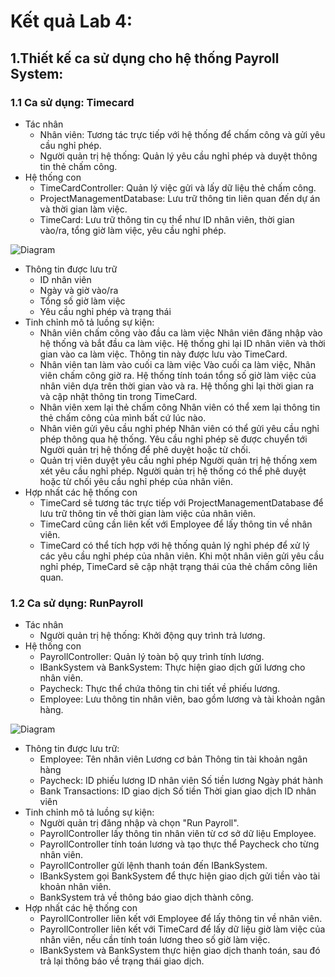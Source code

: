 # Kết quả Lab 4:
## 1.Thiết kế ca sử dụng cho hệ thống Payroll System:
### 1.1 Ca sử dụng: Timecard
- Tác nhân
  + Nhân viên: Tương tác trực tiếp với hệ thống để chấm công và gửi yêu cầu nghỉ phép.
  + Người quản trị hệ thống: Quản lý yêu cầu nghỉ phép và duyệt thông tin thẻ chấm công.
- Hệ thống con
  + TimeCardController: Quản lý việc gửi và lấy dữ liệu thẻ chấm công.
  + ProjectManagementDatabase: Lưu trữ thông tin liên quan đến dự án và thời gian làm việc.
  + TimeCard: Lưu trữ thông tin cụ thể như ID nhân viên, thời gian vào/ra, tổng giờ làm việc, yêu cầu nghỉ phép.

![Diagram](https://www.planttext.com/api/plantuml/png/d9D1IWCn58RtESMZUo_GXLYc8e925xr0EXDcefbao2G3Sm9nsOKh4Lf1n4hHXI1C5Yu2tYCdy0fcXfPEjNN0LNX9tlV-_oVvCXz7kS9IwPIX_99oa28dW72eX8JZD6EY96HL3gAKSZGHcaTObZ2cAGcmZ0B1bHIC4Oa8LrHjJjRrI8eB4gfpp75CKhyvn0fFS4uGMe-0WyCTm3u4YQiUKWZj6uyXfixSGM5d0ls-soRq0Su-N_MkXlhQNZthFfKqyvJFutG8FB7t70fg5xnc-LDFfHwE-RyCIDmfVsoNF07bp8tlofsPhbgPdQLUYJDNOIE5RLosg1qU0rSjC-_ABmeYPrw0rKJTRUR4cIM5qYuqXAvwrC1ZdyKrP8bzolQO-aD8atMBLZXpIq59Lythz1Cxfz0R4HvHNmwoJ8e2inv2pKFiO0zrwJqfI8IhtiCwocS8lTXfMp_Q2_ZnchOYsnROeg4ZhxN-ITy0003__mC0)
    
- Thông tin được lưu trữ
  + ID nhân viên
  + Ngày và giờ vào/ra
  + Tổng số giờ làm việc
  + Yêu cầu nghỉ phép và trạng thái
- Tinh chỉnh mô tả luồng sự kiện:
  + Nhân viên chấm công vào đầu ca làm việc
      Nhân viên đăng nhập vào hệ thống và bắt đầu ca làm việc.
      Hệ thống ghi lại ID nhân viên và thời gian vào ca làm việc.
      Thông tin này được lưu vào TimeCard.
  + Nhân viên tan làm vào cuối ca làm việc
      Vào cuối ca làm việc, Nhân viên chấm công giờ ra.
      Hệ thống tính toán tổng số giờ làm việc của nhân viên dựa trên thời gian vào và ra.
      Hệ thống ghi lại thời gian ra và cập nhật thông tin trong TimeCard.
  + Nhân viên xem lại thẻ chấm công
      Nhân viên có thể xem lại thông tin thẻ chấm công của mình bất cứ lúc nào.
  + Nhân viên gửi yêu cầu nghỉ phép
      Nhân viên có thể gửi yêu cầu nghỉ phép thông qua hệ thống.
      Yêu cầu nghỉ phép sẽ được chuyển tới Người quản trị hệ thống để phê duyệt hoặc từ chối.
  + Quản trị viên duyệt yêu cầu nghỉ phép
      Người quản trị hệ thống xem xét yêu cầu nghỉ phép.
      Người quản trị hệ thống có thể phê duyệt hoặc từ chối yêu cầu nghỉ phép của nhân viên.
- Hợp nhất các hệ thống con
  + TimeCard sẽ tương tác trực tiếp với ProjectManagementDatabase để lưu trữ thông tin về thời gian làm việc của nhân viên. 
  + TimeCard cũng cần liên kết với Employee để lấy thông tin về nhân viên.
  + TimeCard có thể tích hợp với hệ thống quản lý nghỉ phép để xử lý các yêu cầu nghỉ phép của nhân viên. Khi một nhân viên gửi yêu cầu nghỉ phép, TimeCard sẽ cập nhật trạng thái của thẻ chấm công liên quan.

### 1.2 Ca sử dụng: RunPayroll
- Tác nhân
  + Người quản trị hệ thống: Khởi động quy trình trả lương.
- Hệ thống con
  + PayrollController: Quản lý toàn bộ quy trình tính lương.
  + IBankSystem và BankSystem: Thực hiện giao dịch gửi lương cho nhân viên.
  + Paycheck: Thực thể chứa thông tin chi tiết về phiếu lương.
  + Employee: Lưu thông tin nhân viên, bao gồm lương và tài khoản ngân hàng.
 
![Diagram](https://www.planttext.com/api/plantuml/png/X5EzJiCm4Dxz53U2H5-W0ofK_5HYGA83Q-f4STJaN5odKaOc1bwY1I6aYaeWCIL31qkyXv-0L-3SajPG8XP7Fj_ttVVTNJwhPMUi0wNpB6NZOOAWv3XYBE1QAZWAimJPGEOO1gg0ow1GCarFfSe069UewLf7k-jh6YbW4Uf45t2IZL9PH15i8fJBHSI7sqZlEC3XLJ7MKRQ9-I6sqW2jrg5VlWrTOSlPHXBpfNcvMr5jEBFL8e72p7FWjdocSqqniEKZnf1-l7xCC6QxTXnVRQKD5xPyAa0ByquWJT9Gc0U4IMBco3QE6pJq5HM3YQrkVOQzxze7eCqqWQ6GJX9Wx8Y5cMAyto2hxYSnanS98v7OSfd_OyRhUTsMr5PtA4XKu4vfPiZyoJYK3-eBMxrne6e4WpW998IskkV25yr-4VH-Cgpi3mofzl7QGGLmzxeZuO-ENfiPfn7OSe7DF8tDs-xJkQHyq3HS3JSv3LYP5nGxUxNQngPi-hZnrirddGX3zrzz0G00__y30000)

- Thông tin được lưu trữ:
  + Employee:
      Tên nhân viên
      Lương cơ bản
      Thông tin tài khoản ngân hàng
  + Paycheck:
      ID phiếu lương
      ID nhân viên
      Số tiền lương
      Ngày phát hành
  + Bank Transactions:
      ID giao dịch
      Số tiền
      Thời gian giao dịch
      ID nhân viên
- Tinh chỉnh mô tả luồng sự kiện:
  + Người quản trị đăng nhập và chọn "Run Payroll".
  + PayrollController lấy thông tin nhân viên từ cơ sở dữ liệu Employee.
  + PayrollController tính toán lương và tạo thực thể Paycheck cho từng nhân viên.
  + PayrollController gửi lệnh thanh toán đến IBankSystem.
  + IBankSystem gọi BankSystem để thực hiện giao dịch gửi tiền vào tài khoản nhân viên.
  + BankSystem trả về thông báo giao dịch thành công.
- Hợp nhất các hệ thống con
  + PayrollController liên kết với Employee để lấy thông tin về nhân viên.
  + PayrollController liên kết với TimeCard để lấy dữ liệu giờ làm việc của nhân viên, nếu cần tính toán lương theo số giờ làm việc.
  + IBankSystem và BankSystem thực hiện giao dịch thanh toán, sau đó trả lại thông báo về trạng thái giao dịch.




